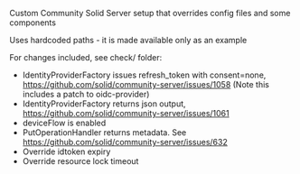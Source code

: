 Custom Community Solid Server setup that overrides config files and some components

Uses hardcoded paths - it is made available only as an example

For changes included, see check/ folder:
- IdentityProviderFactory issues refresh_token with consent=none, https://github.com/solid/community-server/issues/1058 (Note this includes a patch to oidc-provider)
- IdentityProviderFactory returns json output, https://github.com/solid/community-server/issues/1061
- deviceFlow is enabled
- PutOperationHandler returns metadata. See https://github.com/solid/community-server/issues/632
- Override idtoken expiry
- Override resource lock timeout

